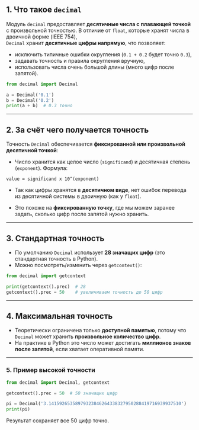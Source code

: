 
## 1. Что такое `decimal`

Модуль `decimal` предоставляет **десятичные числа с плавающей точкой** с произвольной точностью.
В отличие от `float`, которые хранят числа в двоичной форме (IEEE 754),  
`Decimal` хранит **десятичные цифры напрямую**, что позволяет:

* исключить типичные ошибки округления (`0.1 + 0.2` будет точно `0.3`),
* задавать точность и правила округления вручную,
* использовать числа очень большой длины (много цифр после запятой).

```python
from decimal import Decimal

a = Decimal('0.1')
b = Decimal('0.2')
print(a + b)  # 0.3 точно
```

---

## 2. За счёт чего получается точность

Точность `Decimal` обеспечивается **фиксированной или произвольной десятичной точкой**:

* Число хранится как целое число (`significand`) и десятичная степень (`exponent`).
  Формула:

```
value = significand x 10^(exponent)
```

* Так как цифры хранятся в **десятичном виде**, нет ошибок перевода из десятичной системы в двоичную (как у `float`).

* Это похоже на **фиксированную точку**, где мы можем заранее задать, сколько цифр после запятой нужно хранить.

---

## 3. Стандартная точность

* По умолчанию `Decimal` использует **28 значащих цифр** (это стандартная точность в Python).
* Можно посмотреть/изменить через `getcontext()`:

```python
from decimal import getcontext

print(getcontext().prec)  # 28
getcontext().prec = 50    # увеличиваем точность до 50 цифр
```

---

## 4. Максимальная точность

* Теоретически ограничена только **доступной памятью**, потому что `Decimal` может хранить **произвольное количество цифр**.
* На практике в Python это число может достигать **миллионов знаков после запятой**, если хватает оперативной памяти.

---

### 5. Пример высокой точности

```python
from decimal import Decimal, getcontext

getcontext().prec = 50  # 50 значащих цифр

pi = Decimal('3.14159265358979323846264338327950288419716939937510')
print(pi)
```

Результат сохраняет все 50 цифр точно.


